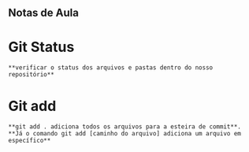 ## Notas de Aula

# Git Status
    **verificar o status dos arquivos e pastas dentro do nosso repositório**

# Git add
    **git add . adiciona todos os arquivos para a esteira de commit**.
    **Já o comando git add [caminho do arquivo] adiciona um arquivo em específico**


